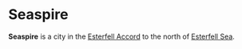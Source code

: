 # Seaspire

**Seaspire** is a city in the [Esterfell Accord](../) to the north of [Esterfell Sea](../../../mote/esterfell/lenya/esterfell-sea).
